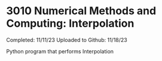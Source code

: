 # 3010 Numerical Methods and Computing: Interpolation
Completed: 11/11/23
Uploaded to Github: 11/18/23

Python program that performs Interpolation
